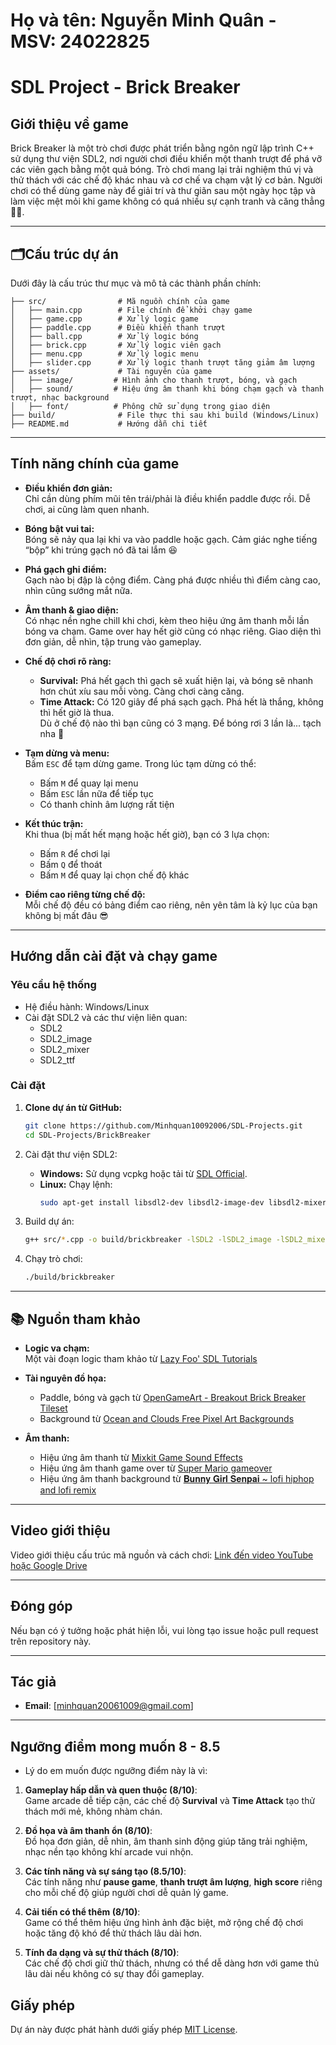 # Họ và tên: Nguyễn Minh Quân - MSV: 24022825
# SDL Project - Brick Breaker

## Giới thiệu về game
Brick Breaker là một trò chơi được phát triển bằng ngôn ngữ lập trình C++ sử dụng thư viện SDL2, nơi người chơi điều khiển một thanh trượt để phá vỡ các viên gạch bằng một quả bóng. Trò chơi mang lại trải nghiệm thú vị và thử thách với các chế độ khác nhau và cơ chế va chạm vật lý cơ bản. Người chơi có thể dùng game này để giải trí và thư giãn sau một ngày học tập và làm việc mệt mỏi khi game không có quá nhiều sự cạnh tranh và căng thẳng 🤣🤣.	 

---

## 🗂️Cấu trúc dự án
Dưới đây là cấu trúc thư mục và mô tả các thành phần chính:

```
├── src/                # Mã nguồn chính của game
│   ├── main.cpp        # File chính để khởi chạy game
│   ├── game.cpp        # Xử lý logic game
│   ├── paddle.cpp      # Điều khiển thanh trượt
│   ├── ball.cpp        # Xử lý logic bóng
│   ├── brick.cpp       # Xử lý logic viên gạch
│   ├── menu.cpp        # Xử lý logic menu
│   ├── slider.cpp      # Xử lý logic thanh trượt tăng giảm âm lượng
├── assets/             # Tài nguyên của game
│   ├── image/         # Hình ảnh cho thanh trượt, bóng, và gạch
│   ├── sound/         # Hiệu ứng âm thanh khi bóng chạm gạch và thanh trượt, nhạc background
│   ├── font/          # Phông chữ sử dụng trong giao diện
├── build/              # File thực thi sau khi build (Windows/Linux)
├── README.md           # Hướng dẫn chi tiết
```

---

## **Tính năng chính của game**

- **Điều khiển đơn giản:**  
  Chỉ cần dùng phím mũi tên trái/phải là điều khiển paddle được rồi. Dễ chơi, ai cũng làm quen nhanh.

- **Bóng bật vui tai:**  
  Bóng sẽ nảy qua lại khi va vào paddle hoặc gạch. Cảm giác nghe tiếng “bộp” khi trúng gạch nó đã tai lắm 😆

- **Phá gạch ghi điểm:**  
  Gạch nào bị đập là cộng điểm. Càng phá được nhiều thì điểm càng cao, nhìn cũng sướng mắt nữa.

- **Âm thanh & giao diện:**  
  Có nhạc nền nghe chill khi chơi, kèm theo hiệu ứng âm thanh mỗi lần bóng va chạm. Game over hay hết giờ cũng có nhạc riêng. Giao diện thì đơn giản, dễ nhìn, tập trung vào gameplay.

- **Chế độ chơi rõ ràng:**  
  + **Survival:** Phá hết gạch thì gạch sẽ xuất hiện lại, và bóng sẽ nhanh hơn chút xíu sau mỗi vòng. Càng chơi càng căng.  
  + **Time Attack:** Có 120 giây để phá sạch gạch. Phá hết là thắng, không thì hết giờ là thua.  
  Dù ở chế độ nào thì bạn cũng có 3 mạng. Để bóng rơi 3 lần là... tạch nha 😬

- **Tạm dừng và menu:**  
  Bấm `ESC` để tạm dừng game. Trong lúc tạm dừng có thể:  
  + Bấm `M` để quay lại menu  
  + Bấm `ESC` lần nữa để tiếp tục  
  + Có thanh chỉnh âm lượng rất tiện  

- **Kết thúc trận:**  
  Khi thua (bị mất hết mạng hoặc hết giờ), bạn có 3 lựa chọn:  
  + Bấm `R` để chơi lại  
  + Bấm `Q` để thoát  
  + Bấm `M` để quay lại chọn chế độ khác  

- **Điểm cao riêng từng chế độ:**  
  Mỗi chế độ đều có bảng điểm cao riêng, nên yên tâm là kỷ lục của bạn không bị mất đâu 😎
---

## Hướng dẫn cài đặt và chạy game
### Yêu cầu hệ thống
- Hệ điều hành: Windows/Linux
- Cài đặt SDL2 và các thư viện liên quan:
  - SDL2
  - SDL2_image
  - SDL2_mixer
  - SDL2_ttf

### Cài đặt
1. **Clone dự án từ GitHub:**
   ```bash
   git clone https://github.com/Minhquan10092006/SDL-Projects.git
   cd SDL-Projects/BrickBreaker
   ```

2. Cài đặt thư viện SDL2:
   - **Windows:** Sử dụng vcpkg hoặc tải từ [SDL Official](https://libsdl.org/).
   - **Linux:** Chạy lệnh:
     ```bash
     sudo apt-get install libsdl2-dev libsdl2-image-dev libsdl2-mixer-dev libsdl2-ttf-dev
     ```

3. Build dự án:
   ```bash
   g++ src/*.cpp -o build/brickbreaker -lSDL2 -lSDL2_image -lSDL2_mixer -lSDL2_ttf
   ```

4. Chạy trò chơi:
   ```bash
   ./build/brickbreaker
   ```

---

## 📚 Nguồn tham khảo

- **Logic va chạm:**  
  Một vài đoạn logic tham khảo từ [Lazy Foo' SDL Tutorials](https://lazyfoo.net/tutorials/SDL/)

- **Tài nguyên đồ họa:**  
  - Paddle, bóng và gạch từ [OpenGameArt - Breakout Brick Breaker Tileset](https://opengameart.org/content/breakout-brick-breaker-tile-set-free)
  - Background từ [Ocean and Clouds Free Pixel Art Backgrounds](https://craftpix.net/freebies/ocean-and-clouds-free-pixel-art-backgrounds/)

- **Âm thanh:**  
  - Hiệu ứng âm thanh từ [Mixkit Game Sound Effects](https://mixkit.co/free-sound-effects/game/)
  - Hiệu ứng âm thanh game over từ [Super Mario gameover](https://www.youtube.com/shorts/3kvVMn28Ogg?feature=share)
  - Hiệu ứng âm thanh background từ [𝐁𝐮𝐧𝐧𝐲 𝐆𝐢𝐫𝐥 𝐒𝐞𝐧𝐩𝐚𝐢 ~ lofi hiphop and lofi remix](https://youtu.be/g7Luv9ibHWg)
---

## Video giới thiệu
Video giới thiệu cấu trúc mã nguồn và cách chơi: [Link đến video YouTube hoặc Google Drive](#)

---

## Đóng góp
Nếu bạn có ý tưởng hoặc phát hiện lỗi, vui lòng tạo issue hoặc pull request trên repository này.

---

## Tác giả
- **Email**: [minhquan20061009@gmail.com]

---

## Ngưỡng điểm mong muốn 8 - 8.5
- Lý do em muốn được ngưỡng điểm này là vì:
1. **Gameplay hấp dẫn và quen thuộc (8/10)**:  
   Game arcade dễ tiếp cận, các chế độ **Survival** và **Time Attack** tạo thử thách mới mẻ, không nhàm chán.

2. **Đồ họa và âm thanh ổn (8/10)**:  
   Đồ họa đơn giản, dễ nhìn, âm thanh sinh động giúp tăng trải nghiệm, nhạc nền tạo không khí arcade vui nhộn.

3. **Các tính năng và sự sáng tạo (8.5/10)**:  
   Các tính năng như **pause game**, **thanh trượt âm lượng**, **high score** riêng cho mỗi chế độ giúp người chơi dễ quản lý game.

4. **Cải tiến có thể thêm (8/10)**:  
   Game có thể thêm hiệu ứng hình ảnh đặc biệt, mở rộng chế độ chơi hoặc tăng độ khó để thử thách lâu dài hơn.

5. **Tính đa dạng và sự thử thách (8/10)**:  
   Các chế độ chơi giữ thử thách, nhưng có thể dễ dàng hơn với game thủ lâu dài nếu không có sự thay đổi gameplay.


## Giấy phép
Dự án này được phát hành dưới giấy phép [MIT License](LICENSE).
